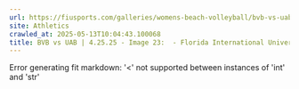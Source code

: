 ```yaml
---
url: https://fiusports.com/galleries/womens-beach-volleyball/bvb-vs-uab-4-25-25/image-23/357/62822
site: Athletics
crawled_at: 2025-05-13T10:04:43.100068
title: BVB vs UAB | 4.25.25 - Image 23:  - Florida International University
---
```


Error generating fit markdown: '<' not supported between instances of 'int' and 'str'